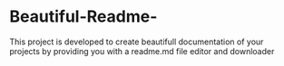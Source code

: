 # Beautiful-Readme-
This project is developed to create beautifull documentation of your projects by providing you with a readme.md file editor and downloader
